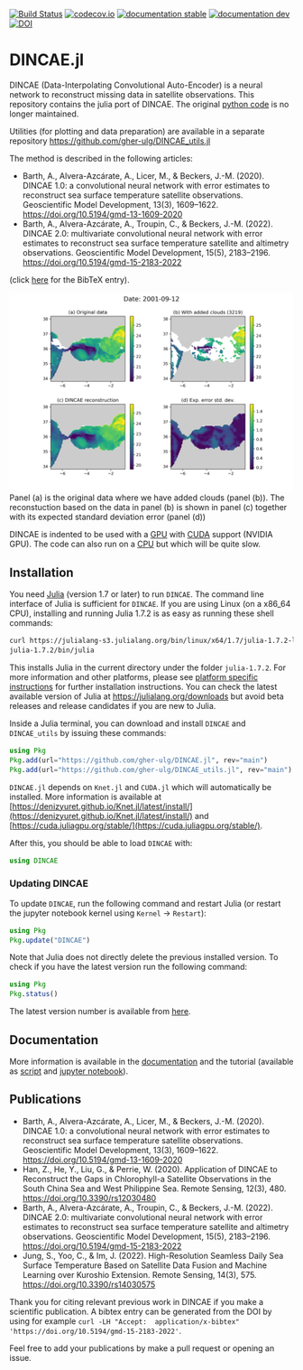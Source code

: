 [![Build Status](https://github.com/gher-ulg/DINCAE.jl/workflows/CI/badge.svg)](https://github.com/gher-ulg/DINCAE.jl/actions)
[![codecov.io](http://codecov.io/github/gher-ulg/DINCAE.jl/coverage.svg?branch=main)](http://codecov.io/github/gher-ulg/DINCAE.jl?branch=main)
[![documentation stable](https://img.shields.io/badge/docs-stable-blue.svg)](https://gher-ulg.github.io/DINCAE.jl/stable/)
[![documentation dev](https://img.shields.io/badge/docs-dev-blue.svg)](https://gher-ulg.github.io/DINCAE.jl/dev/)
[![DOI](https://zenodo.org/badge/193079989.svg)](https://zenodo.org/badge/latestdoi/193079989)



# DINCAE.jl

DINCAE (Data-Interpolating Convolutional Auto-Encoder) is a neural network to reconstruct missing data in satellite observations.
This repository contains the julia port of DINCAE. The original [python code](https://github.com/gher-ulg/DINCAE) is no longer maintained.

Utilities (for plotting and data preparation) are available in a separate repository
https://github.com/gher-ulg/DINCAE_utils.jl

The method is described in the following articles:

* Barth, A., Alvera-Azcárate, A., Licer, M., & Beckers, J.-M. (2020). DINCAE 1.0: a convolutional neural network with error estimates to reconstruct sea surface temperature satellite observations. Geoscientific Model Development, 13(3), 1609–1622. https://doi.org/10.5194/gmd-13-1609-2020
* Barth, A., Alvera-Azcárate, A., Troupin, C., & Beckers, J.-M. (2022). DINCAE 2.0: multivariate convolutional neural network with error estimates to reconstruct sea surface temperature satellite and altimetry observations. Geoscientific Model Development, 15(5), 2183–2196. https://doi.org/10.5194/gmd-15-2183-2022

(click [here](CITATION.bib) for the BibTeX entry).

![](examples/Fig/data-avg_2001-09-12.png)
Panel (a) is the original data where we have added clouds (panel (b)). The reconstuction based on the data in panel (b) is shown in panel (c) together
with its expected standard deviation error (panel (d))

DINCAE is indented to be used with a [GPU](https://en.wikipedia.org/wiki/Graphics_processing_unit) with [CUDA](https://en.wikipedia.org/wiki/CUDA) support (NVIDIA GPU). The code can also run on a [CPU](https://en.wikipedia.org/wiki/Central_processing_unit) but which will be quite slow.

## Installation

You need [Julia](https://julialang.org/downloads) (version 1.7 or later) to run `DINCAE`. The command line interface of Julia is sufficient for `DINCAE`.
If you are using Linux (on a x86_64 CPU), installing and running Julia 1.7.2 is as easy as running these shell commands:

```bash
curl https://julialang-s3.julialang.org/bin/linux/x64/1.7/julia-1.7.2-linux-x86_64.tar.gz | tar -xzf -
julia-1.7.2/bin/julia
```

This installs Julia in the current directory under the folder `julia-1.7.2`.
For more information and other platforms, please see [platform specific instructions](https://julialang.org/downloads/platform/) for further installation instructions.
You can check the latest available version of Julia at https://julialang.org/downloads but avoid beta releases and release candidates if you are new to Julia.

Inside a Julia terminal, you can download and install `DINCAE` and `DINCAE_utils` by issuing these commands:

```julia
using Pkg
Pkg.add(url="https://github.com/gher-ulg/DINCAE.jl", rev="main")
Pkg.add(url="https://github.com/gher-ulg/DINCAE_utils.jl", rev="main")
```

`DINCAE.jl` depends on `Knet.jl` and `CUDA.jl` which will automatically be installed. More information is available at [https://denizyuret.github.io/Knet.jl/latest/install/](https://denizyuret.github.io/Knet.jl/latest/install/) and [https://cuda.juliagpu.org/stable/](https://cuda.juliagpu.org/stable/).

After this, you should be able to load `DINCAE` with:

``` julia
using DINCAE
```


### Updating DINCAE

To update `DINCAE`, run the following command and restart Julia (or restart the jupyter notebook kernel using `Kernel` -> `Restart`):

```julia
using Pkg
Pkg.update("DINCAE")
```

Note that Julia does not directly delete the previous installed version.
To check if you have the latest version run the following command:

```julia
using Pkg
Pkg.status()
```

The latest version number is available from [here](https://github.com/gher-ulg/DINCAE.jl/releases).

## Documentation

More information is available in the [documentation](https://gher-ulg.github.io/DINCAE.jl/stable/) and the tutorial (available as
[script](https://github.com/gher-ulg/DINCAE.jl/blob/main/examples/DINCAE_tutorial.jl) and [jupyter notebook](https://github.com/gher-ulg/DINCAE.jl/blob/main/examples/DINCAE_tutorial.ipynb)).

## Publications

* Barth, A., Alvera-Azcárate, A., Licer, M., & Beckers, J.-M. (2020). DINCAE 1.0: a convolutional neural network with error estimates to reconstruct sea surface temperature satellite observations. Geoscientific Model Development, 13(3), 1609–1622. https://doi.org/10.5194/gmd-13-1609-2020
* Han, Z., He, Y., Liu, G., & Perrie, W. (2020). Application of DINCAE to Reconstruct the Gaps in Chlorophyll-a Satellite Observations in the South China Sea and West Philippine Sea. Remote Sensing, 12(3), 480. https://doi.org/10.3390/rs12030480
* Barth, A., Alvera-Azcárate, A., Troupin, C., & Beckers, J.-M. (2022). DINCAE 2.0: multivariate convolutional neural network with error estimates to reconstruct sea surface temperature satellite and altimetry observations. Geoscientific Model Development, 15(5), 2183–2196. https://doi.org/10.5194/gmd-15-2183-2022
* Jung, S., Yoo, C., & Im, J. (2022). High-Resolution Seamless Daily Sea Surface Temperature Based on Satellite Data Fusion and Machine Learning over Kuroshio Extension. Remote Sensing, 14(3), 575. https://doi.org/10.3390/rs14030575

Thank you for citing relevant previous work in DINCAE if you make a scientific publication.
A bibtex entry can be generated from the DOI by using for example `curl -LH "Accept:  application/x-bibtex"  'https://doi.org/10.5194/gmd-15-2183-2022'`.

Feel free to add your publications by make a pull request or opening an issue.

<!--  LocalWords:  codecov io DINCAE jl Convolutional julia Alvera
 -->
<!--  LocalWords:  Azcárate Licer Beckers convolutional Geosci Dev
 -->
<!--  LocalWords:  Troupin altimetry preprint xzf utils url Knet CUDA
 -->
<!--  LocalWords:  jupyter
 -->
